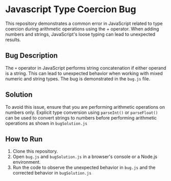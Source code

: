 # Javascript Type Coercion Bug

This repository demonstrates a common error in JavaScript related to type coercion during arithmetic operations using the + operator. When adding numbers and strings, JavaScript's loose typing can lead to unexpected results.

## Bug Description

The `+` operator in JavaScript performs string concatenation if either operand is a string. This can lead to unexpected behavior when working with mixed numeric and string types. The bug is demonstrated in the `bug.js` file. 

## Solution

To avoid this issue, ensure that you are performing arithmetic operations on numbers only.  Explicit type conversion using `parseInt()` or `parseFloat()` can be used to convert strings to numbers before performing arithmetic operations as shown in `bugSolution.js`

## How to Run

1. Clone this repository.
2. Open `bug.js` and `bugSolution.js` in a browser's console or a Node.js environment.
3. Run the code to observe the unexpected behavior in `bug.js` and the corrected behavior in `bugSolution.js`
